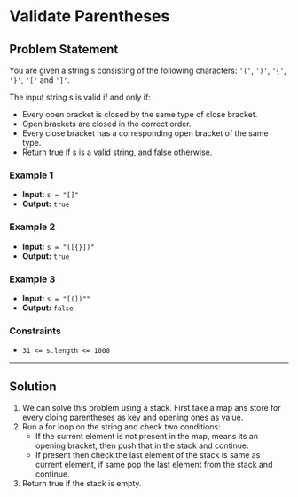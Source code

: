 # Validate Parentheses

## Problem Statement

You are given a string s consisting of the following characters: `'('`, `')'`, `'{'`, `'}'`, `'['` and `']'`.

The input string s is valid if and only if:

- Every open bracket is closed by the same type of close bracket.
- Open brackets are closed in the correct order.
- Every close bracket has a corresponding open bracket of the same type.
- Return true if s is a valid string, and false otherwise.

### Example 1

- **Input:** `s = "[]"`
- **Output:** `true`

### Example 2

- **Input:** `s = "([{}])"`
- **Output:** `true`

### Example 3

- **Input:** `s = "[(])""`
- **Output:** `false`

### Constraints

- `31 <= s.length <= 1000`

---

## Solution

1. We can solve this problem using a stack. First take a map ans store for every cloing parentheses as key and opening ones as value.
2. Run a for loop on the string and check two conditions:
   - If the current element is not present in the map, means its an opening bracket, then push that in the stack and continue.
   - If present then check the last element of the stack is same as current element, if same pop the last element from the stack and continue.
3. Return true if the stack is empty.
